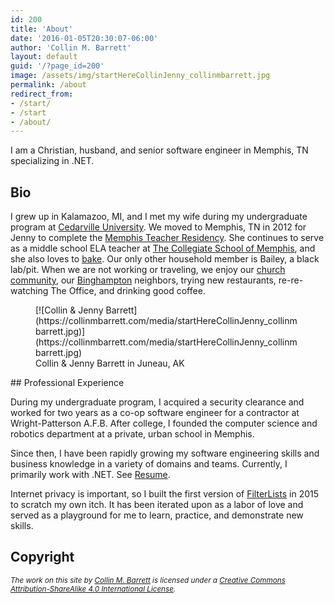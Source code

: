 ```yaml
---
id: 200
title: 'About'
date: '2016-01-05T20:30:07-06:00'
author: 'Collin M. Barrett'
layout: default
guid: '/?page_id=200'
image: /assets/img/startHereCollinJenny_collinmbarrett.jpg
permalink: /about
redirect_from:
- /start/
- /start
- /about/
---
```


I am a Christian, husband, and senior software engineer in Memphis, TN specializing in .NET.

## Bio

I grew up in Kalamazoo, MI, and I met my wife during my undergraduate program at [Cedarville
University](https://www.cedarville.edu/). We moved to Memphis, TN in 2012 for Jenny to complete the [Memphis Teacher
Residency](https://memphistr.org/). She continues to serve as a middle school ELA teacher at [The Collegiate School of
Memphis](https://www.collegiatememphis.org/), and she also loves to [bake](https://jennythebaker.com/). Our only other
household member is Bailey, a black lab/pit. When we are not working or traveling, we enjoy our [church
community](https://christcity.org/), our [Binghampton](https://en.wikipedia.org/wiki/Binghampton,_Memphis,_Tennessee)
neighbors, trying new restaurants, re-re-watching The Office, and drinking good coffee.

<div class="wp-block-image">
    <figure class="aligncenter">[![Collin & Jenny
        Barrett](https://collinmbarrett.com/media/startHereCollinJenny_collinmbarrett.jpg)](https://collinmbarrett.com/media/startHereCollinJenny_collinmbarrett.jpg)
        <figcaption class="wp-element-caption">Collin &amp; Jenny Barrett in Juneau, AK</figcaption>
    </figure>
</div>## Professional Experience

During my undergraduate program, I acquired a security clearance and worked for two years as a co-op software engineer
for a contractor at Wright-Patterson A.F.B. After college, I founded the computer science and robotics department at a
private, urban school in Memphis.

Since then, I have been rapidly growing my software engineering skills and business knowledge in a variety of domains
and teams. Currently, I primarily work with .NET. See [Resume](https://collinmbarrett.com/resume/).

Internet privacy is important, so I built the first version of
[FilterLists](https://collinmbarrett.com/resume/projects/#filterlists) in 2015 to scratch my own itch. It has been
iterated upon as a labor of love and served as a playground for me to learn, practice, and demonstrate new skills.

## Copyright

<small>*The work on this site by [Collin M. Barrett](https://collinmbarrett.com) is licensed under a [Creative Commons
    Attribution-ShareAlike 4.0 International License](https://creativecommons.org/licenses/by-sa/4.0/).*</small>